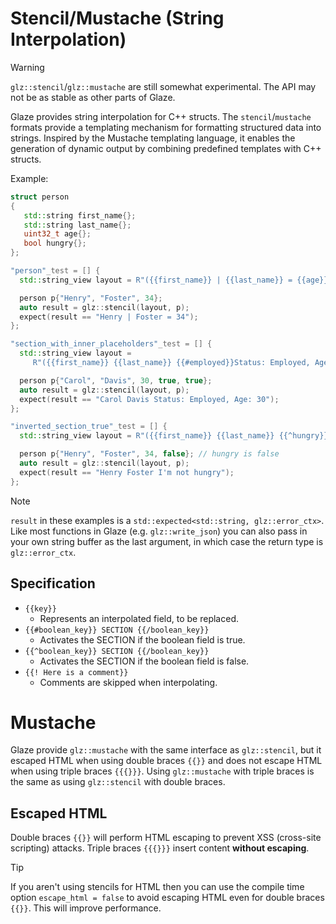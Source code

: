 # Stencil/Mustache (String Interpolation)

> [!WARNING]
>
> `glz::stencil`/`glz::mustache` are still somewhat experimental. The API may not be as stable as other parts of Glaze.

Glaze provides string interpolation for C++ structs. The `stencil`/`mustache` formats provide a templating mechanism for formatting structured data into strings. Inspired by the Mustache templating language, it enables the generation of dynamic output by combining predefined templates with C++ structs.

Example:

```c++
struct person
{
   std::string first_name{};
   std::string last_name{};
   uint32_t age{};
   bool hungry{};
};

"person"_test = [] {
  std::string_view layout = R"({{first_name}} | {{last_name}} = {{age}})";

  person p{"Henry", "Foster", 34};
  auto result = glz::stencil(layout, p);
  expect(result == "Henry | Foster = 34");
};

"section_with_inner_placeholders"_test = [] {
  std::string_view layout =
     R"({{first_name}} {{last_name}} {{#employed}}Status: Employed, Age: {{age}}{{/employed}})";

  person p{"Carol", "Davis", 30, true, true};
  auto result = glz::stencil(layout, p);
  expect(result == "Carol Davis Status: Employed, Age: 30");
};

"inverted_section_true"_test = [] {
  std::string_view layout = R"({{first_name}} {{last_name}} {{^hungry}}I'm not hungry{{/hungry}})";

  person p{"Henry", "Foster", 34, false}; // hungry is false
  auto result = glz::stencil(layout, p);
  expect(result == "Henry Foster I'm not hungry");
};
```

> [!NOTE]
>
> `result` in these examples is a `std::expected<std::string, glz::error_ctx>`. Like most functions in Glaze (e.g. `glz::write_json`) you can also pass in your own string buffer as the last argument, in which case the return type is `glz::error_ctx`.

## Specification

- `{{key}}` 
  - Represents an interpolated field, to be replaced.
- `{{#boolean_key}} SECTION {{/boolean_key}}`
  - Activates the SECTION if the boolean field is true.
- `{{^boolean_key}} SECTION {{/boolean_key}}`
  - Activates the SECTION if the boolean field is false.
- `{{! Here is a comment}}`
  - Comments are skipped when interpolating.

# Mustache

Glaze provide `glz::mustache` with the same interface as `glz::stencil`, but it escaped HTML when using double braces `{{}}` and does not escape HTML when using triple braces `{{{}}}`. Using `glz::mustache` with triple braces is the same as using `glz::stencil` with double braces.

## Escaped HTML

Double braces `{{}}` will perform HTML escaping to prevent XSS (cross-site scripting) attacks. Triple braces `{{{}}}` insert content **without escaping**.

> [!TIP]
>
> If you aren't using stencils for HTML then you can use the compile time option `escape_html = false` to avoid escaping HTML even for double braces `{{}}`. This will improve performance.
